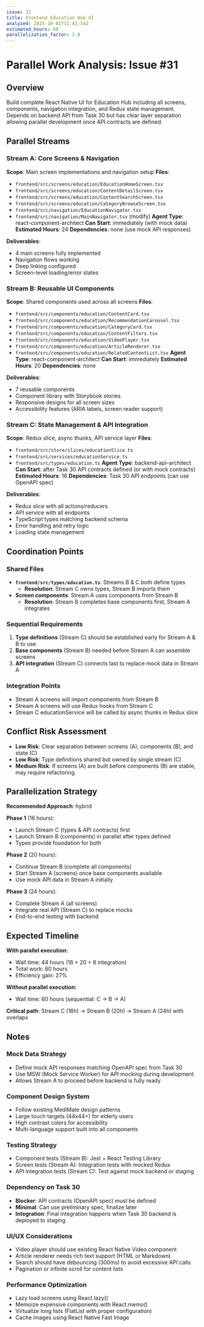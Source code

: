```yaml
---
issue: 31
title: Frontend Education Hub UI
analyzed: 2025-10-01T11:42:54Z
estimated_hours: 60
parallelization_factor: 2.8
---
```


# Parallel Work Analysis: Issue #31

## Overview
Build complete React Native UI for Education Hub including all screens, components, navigation integration, and Redux state management. Depends on backend API from Task 30 but has clear layer separation allowing parallel development once API contracts are defined.

## Parallel Streams

### Stream A: Core Screens & Navigation
**Scope**: Main screen implementations and navigation setup
**Files**:
- `frontend/src/screens/education/EducationHomeScreen.tsx`
- `frontend/src/screens/education/ContentDetailScreen.tsx`
- `frontend/src/screens/education/ContentSearchScreen.tsx`
- `frontend/src/screens/education/CategoryBrowseScreen.tsx`
- `frontend/src/navigation/EducationNavigator.tsx`
- `frontend/src/navigation/MainNavigator.tsx` (modify)
**Agent Type**: react-component-architect
**Can Start**: immediately (with mock data)
**Estimated Hours**: 24
**Dependencies**: none (use mock API responses)

**Deliverables**:
- 4 main screens fully implemented
- Navigation flows working
- Deep linking configured
- Screen-level loading/error states

### Stream B: Reusable UI Components
**Scope**: Shared components used across all screens
**Files**:
- `frontend/src/components/education/ContentCard.tsx`
- `frontend/src/components/education/RecommendationCarousel.tsx`
- `frontend/src/components/education/CategoryCard.tsx`
- `frontend/src/components/education/ContentFilters.tsx`
- `frontend/src/components/education/VideoPlayer.tsx`
- `frontend/src/components/education/ArticleRenderer.tsx`
- `frontend/src/components/education/RelatedContentList.tsx`
**Agent Type**: react-component-architect
**Can Start**: immediately
**Estimated Hours**: 20
**Dependencies**: none

**Deliverables**:
- 7 reusable components
- Component library with Storybook stories
- Responsive designs for all screen sizes
- Accessibility features (ARIA labels, screen reader support)

### Stream C: State Management & API Integration
**Scope**: Redux slice, async thunks, API service layer
**Files**:
- `frontend/src/store/slices/educationSlice.ts`
- `frontend/src/services/educationService.ts`
- `frontend/src/types/education.ts`
**Agent Type**: backend-api-architect
**Can Start**: after Task 30 API contracts defined (or with mock contracts)
**Estimated Hours**: 16
**Dependencies**: Task 30 API endpoints (can use OpenAPI spec)

**Deliverables**:
- Redux slice with all actions/reducers
- API service with all endpoints
- TypeScript types matching backend schema
- Error handling and retry logic
- Loading state management

## Coordination Points

### Shared Files
- **`frontend/src/types/education.ts`**: Streams B & C both define types
  - **Resolution**: Stream C owns types, Stream B imports them
- **Screen components**: Stream A uses components from Stream B
  - **Resolution**: Stream B completes base components first, Stream A integrates

### Sequential Requirements
1. **Type definitions** (Stream C) should be established early for Stream A & B to use
2. **Base components** (Stream B) needed before Stream A can assemble screens
3. **API integration** (Stream C) connects last to replace mock data in Stream A

### Integration Points
- Stream A screens will import components from Stream B
- Stream A screens will use Redux hooks from Stream C
- Stream C educationService will be called by async thunks in Redux slice

## Conflict Risk Assessment
- **Low Risk**: Clear separation between screens (A), components (B), and state (C)
- **Low Risk**: Type definitions shared but owned by single stream (C)
- **Medium Risk**: If screens (A) are built before components (B) are stable, may require refactoring

## Parallelization Strategy

**Recommended Approach**: hybrid

**Phase 1** (16 hours):
- Launch Stream C (types & API contracts) first
- Launch Stream B (components) in parallel after types defined
- Types provide foundation for both

**Phase 2** (20 hours):
- Continue Stream B (complete all components)
- Start Stream A (screens) once base components available
- Use mock API data in Stream A initially

**Phase 3** (24 hours):
- Complete Stream A (all screens)
- Integrate real API (Stream C) to replace mocks
- End-to-end testing with backend

## Expected Timeline

**With parallel execution:**
- Wall time: 44 hours (16 + 20 + 8 integration)
- Total work: 60 hours
- Efficiency gain: 27%

**Without parallel execution:**
- Wall time: 60 hours (sequential: C → B → A)

**Critical path**: Stream C (16h) → Stream B (20h) → Stream A (24h) with overlaps

## Notes

### Mock Data Strategy
- Define mock API responses matching OpenAPI spec from Task 30
- Use MSW (Mock Service Worker) for API mocking during development
- Allows Stream A to proceed before backend is fully ready

### Component Design System
- Follow existing MediMate design patterns
- Large touch targets (44x44+) for elderly users
- High contrast colors for accessibility
- Multi-language support built into all components

### Testing Strategy
- Component tests (Stream B): Jest + React Testing Library
- Screen tests (Stream A): Integration tests with mocked Redux
- API integration tests (Stream C): Test against mock backend or staging

### Dependency on Task 30
- **Blocker**: API contracts (OpenAPI spec) must be defined
- **Minimal**: Can use preliminary spec, finalize later
- **Integration**: Final integration happens when Task 30 backend is deployed to staging

### UI/UX Considerations
- Video player should use existing React Native Video component
- Article renderer needs rich text support (HTML or Markdown)
- Search should have debouncing (300ms) to avoid excessive API calls
- Pagination or infinite scroll for content lists

### Performance Optimization
- Lazy load screens using React.lazy()
- Memoize expensive components with React.memo()
- Virtualize long lists (FlatList with proper configuration)
- Cache images using React Native Fast Image
